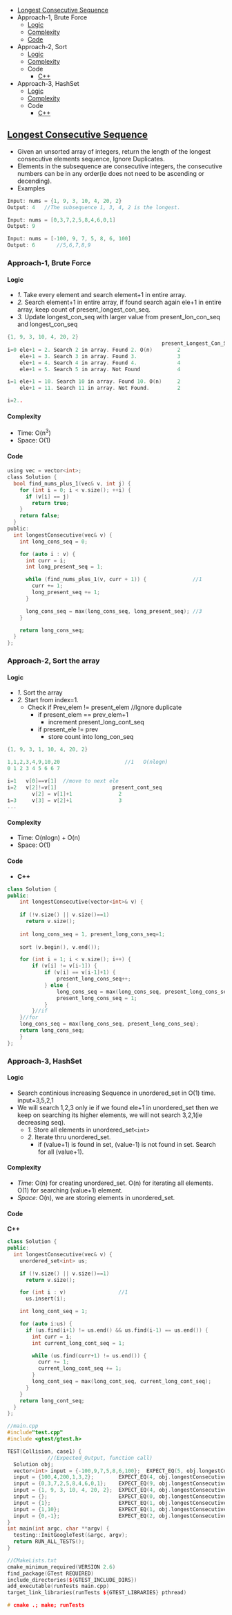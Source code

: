 - [Longest Consecutive Sequence](#ques)
- Approach-1, Brute Force
  - [Logic](#logic1)
  - [Complexity](#complexity1)
  - [Code](#code1)
- Approach-2, Sort
  - [Logic](#logic2)
  - [Complexity](#complexity2)
  - Code
    - [C++](#cpp2)
- Approach-3, HashSet
  - [Logic](#logic3)
  - [Complexity](#complexity3)
  - Code
    - [C++](#cpp3)

<a name=ques></a>
## [Longest Consecutive Sequence](https://leetcode.com/problems/longest-consecutive-sequence)
- Given an unsorted array of integers, return the length of the longest consecutive elements sequence, Ignore Duplicates.
- Elements in the subsequence are consecutive integers, the consecutive numbers can be in any order(ie does not need to be ascending or decending).
- Examples
```c
Input: nums = {1, 9, 3, 10, 4, 20, 2}
Output: 4   //The subsequence 1, 3, 4, 2 is the longest.

Input: nums = [0,3,7,2,5,8,4,6,0,1]
Output: 9

Input: nums = [-100, 9, 7, 5, 8, 6, 100]
Output: 6       //5,6,7,8,9
```

### Approach-1, Brute Force
<a name=logic1></a>
#### Logic
- _1._ Take every element and search element+1 in entire array. 
- _2._ Search element+1 in entire array, if found search again ele+1 in entire array, keep count of present_longest_con_seq.
- _3._ Update longest_con_seq with larger value from present_lon_con_seq and longest_con_seq
```c
{1, 9, 3, 10, 4, 20, 2}
                                                  present_Longest_Con_Seq   longest_con_seq
i=0 ele+1 = 2. Search 2 in array. Found 2. O(n)        2                                       //1
    ele+1 = 3. Search 3 in array. Found 3.             3
    ele+1 = 4. Search 4 in array. Found 4.             4
    ele+1 = 5. Search 5 in array. Not Found            4                         4

i=1 ele+1 = 10. Search 10 in array. Found 10. O(n)     2
    ele+1 = 11. Search 11 in array. Not Found.         2                         4

i=2..
```

<a name=complexity1></a>
#### Complexity
- Time: O(n<sup>3</sup>)
- Space: O(1)

<a name=code1></a>
#### Code
```c
using vec = vector<int>;
class Solution {
  bool find_nums_plus_1(vec& v, int j) {
    for (int i = 0; i < v.size(); ++i) {
      if (v[i] == j)
        return true;
    }
    return false;
  }
public:
  int longestConsecutive(vec& v) {
    int long_cons_seq = 0;

    for (auto i : v) {
      int curr = i;
      int long_present_seq = 1;

      while (find_nums_plus_1(v, curr + 1)) {               //1
        curr += 1;
        long_present_seq += 1;
      }

      long_cons_seq = max(long_cons_seq, long_present_seq); //3
    }

    return long_cons_seq;
  }
};
```

### Approach-2, Sort the array
<a name=logic2></a>
#### Logic
- _1._ Sort the array
- _2._ Start from index=1. 
  - Check if Prev_elem != present_elem   //Ignore duplicate
    - if present_elem == prev_elem+1
      - increment present_long_cont_seq
    - if present_ele != prev
      - store count into long_con_seq
```c
{1, 9, 3, 1, 10, 4, 20, 2}

1,1,2,3,4,9,10,20                     //1   O(nlogn)
0 1 2 3 4 5 6 6 7

i=1   v[0]==v[1]  //move to next ele
i=2   v[2]!=v[1]                  present_cont_seq
        v[2] = v[1]+1               2
i=3     v[3] = v[2]+1               3
...     
```
<a name=complexity2></a>
#### Complexity
- Time: O(nlogn) + O(n)
- Space: O(1)

#### Code
<a name=cpp2></a>
- **C++**
```cpp
class Solution {
public:
    int longestConsecutive(vector<int>& v) {
        
    if (!v.size() || v.size()==1)
      return v.size();
        
    int long_cons_seq = 1, present_long_cons_seq=1;        
        
    sort (v.begin(), v.end());

    for (int i = 1; i < v.size(); i++) {
        if (v[i] != v[i-1]) {
            if (v[i] == v[i-1]+1) {
                present_long_cons_seq++;
            } else {
                long_cons_seq = max(long_cons_seq, present_long_cons_seq);
                present_long_cons_seq = 1;
            }
        }//if
    }//for
    long_cons_seq = max(long_cons_seq, present_long_cons_seq);
    return long_cons_seq;        
    }
};
```

### Approach-3, HashSet
<a name=logic3></a>
#### Logic
- Search continious increasing Sequence in unordered_set in O(1) time. input=3,5,2,1
- We will search 1,2,3 only ie if we found ele+1 in unordered_set then we keep on searching its higher elements, we will not search 3,2,1(ie decreasing seq).
  - _1._ Store all elements in unordered_set`<int>`
  - _2._ Iterate thru unordered_set.
    - if (value+1) is found in set, (value-1) is not found in set. Search for all (value+1).
<a name=complexity3></a>
#### Complexity
- _Time:_ O(n) for creating unordered_set. O(n) for iterating all elements. O(1) for searching (value+1) element.
- _Space:_ O(n), we are storing elements in unordered_set.
<a name=cpp3></a>
#### Code
**C++**
```cpp
class Solution {
public:
  int longestConsecutive(vec& v) {
    unordered_set<int> us;

    if (!v.size() || v.size()==1)
      return v.size();

    for (int i : v)                 //1
      us.insert(i);

    int long_cont_seq = 1;

    for (auto i:us) {
      if (us.find(i+1) != us.end() && us.find(i-1) == us.end()) {        //2
        int curr = i;
        int current_long_cont_seq = 1;

        while (us.find(curr+1) != us.end()) {
          curr += 1;
          current_long_cont_seq += 1;
        }
        long_cont_seq = max(long_cont_seq, current_long_cont_seq);
      }
    }
    return long_cont_seq;
  }
};

//main.cpp
#include"test.cpp"
#include <gtest/gtest.h>

TEST(Collision, case1) {
             //(Expected_Output, function call)
  Solution obj;
  vector<int> input = {-100,9,7,5,8,6,100};  EXPECT_EQ(5, obj.longestConsecutive(input));
  input = {100,4,200,1,3,2};        EXPECT_EQ(4, obj.longestConsecutive(input));
  input = {0,3,7,2,5,8,4,6,0,1};    EXPECT_EQ(9, obj.longestConsecutive(input));
  input = {1, 9, 3, 10, 4, 20, 2};  EXPECT_EQ(4, obj.longestConsecutive(input));
  input = {};                       EXPECT_EQ(0, obj.longestConsecutive(input));
  input = {1};                      EXPECT_EQ(1, obj.longestConsecutive(input));
  input = {1,10};                   EXPECT_EQ(1, obj.longestConsecutive(input));
  input = {0,-1};                   EXPECT_EQ(2, obj.longestConsecutive(input));
}
int main(int argc, char **argv) {
  testing::InitGoogleTest(&argc, argv);
  return RUN_ALL_TESTS();
}

//CMakeLists.txt
cmake_minimum_required(VERSION 2.6)
find_package(GTest REQUIRED)
include_directories(${GTEST_INCLUDE_DIRS})
add_executable(runTests main.cpp)
target_link_libraries(runTests ${GTEST_LIBRARIES} pthread)

# cmake .; make; runTests
```
